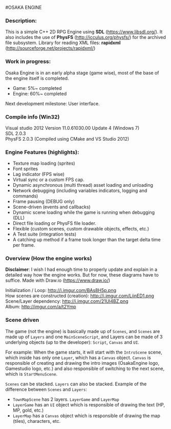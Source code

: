 #OSAKA ENGINE

### Description:
This is a simple C++ 2D RPG Engine using **SDL** (https://www.libsdl.org/). It also includes the use of **PhysFS** (http://icculus.org/physfs/) for the archived file subsystem. Library for reading XML files: **rapidxml** (http://sourceforge.net/projects/rapidxml/)

### Work in progress:
Osaka Engine is in an early alpha stage (game wise), most of the base of the engine itself is completed.
 - Game: 5%~ completed
 - Engine: 60%~ completed

Next development milestone: User interface.

### Compile info (Win32)
Visual studio 2012 Version 11.0.61030.00 Update 4 (Windows 7)  
SDL 2.0.3  
PhysFS 2.0.3  (Compiled using CMake and VS Studio 2012)  

### Engine Features (highlights):
 - Texture map loading (sprites)
 - Font sprites
 - Lag indicator (FPS wise)
 - Virtual sync or a custom FPS cap.
 - Dynamic asynchronous (multi thread) asset loading and unloading
 - Network debugging (including variables indicators, logging and commands)
 - Frame pausing (DEBUG only)
 - Scene-driven (events and callbacks)
 - Dynamic scene loading while the game is running when debugging (DLL)
 - Direct file loading or PhysFS file loader.
 - Flexible (custom scenes, custom drawable objects, effects, etc.)
 - A Test suite (integration tests)
 - A catching up method if a frame took longer than the target delta time per frame.

### Overview (How the engine works)
**Disclaimer**: I wish I had enough time to properly update and explain in a detailed way how the engine works. But for now, these diagrams have to suffice.
Made with Draw.io (https://www.draw.io/)

Initialization / Loop: http://i.imgur.com/BAs8H5p.png  
How scenes are constructed (creation): http://i.imgur.com/LiinED1.png  
Scene/Layer dependency: http://i.imgur.com/21Ul4BZ.png  
Album: http://imgur.com/a/t2Ymp  

### Scene driven
The game (not the engine) is basically made up of `Scenes`, and `Scenes` are made up of `Layers` and one `MainSceneScript`, and Layers can be made of 3 underlying objects (up to the developer): `Script`, `Canvas` and `UI`. 

For example: When the game starts, it will start with the `IntroScene` scene, which inside has only one `Layer`, which has a `Canvas` object. `Canvas` is responsible of creating and drawing the intro images (OsakaEngine logo, Gamestudio logo, etc.) and also responsible of switching to the next scene, which is `StartMenuScene`.

`Scenes` can be stacked. `Layers` can also be stacked. Example of the difference between `Scenes` and `Layers`:
 - `TownMapScene` has 2 layers. `LayerGame` and `LayerMap`
  - `LayerGame` has an `UI` object which is responsible of drawing the text (HP, MP, gold, etc.)
  - `LayerMap` has a `Canvas` object which is responsible of drawing the map (tiles), characters, etc.

